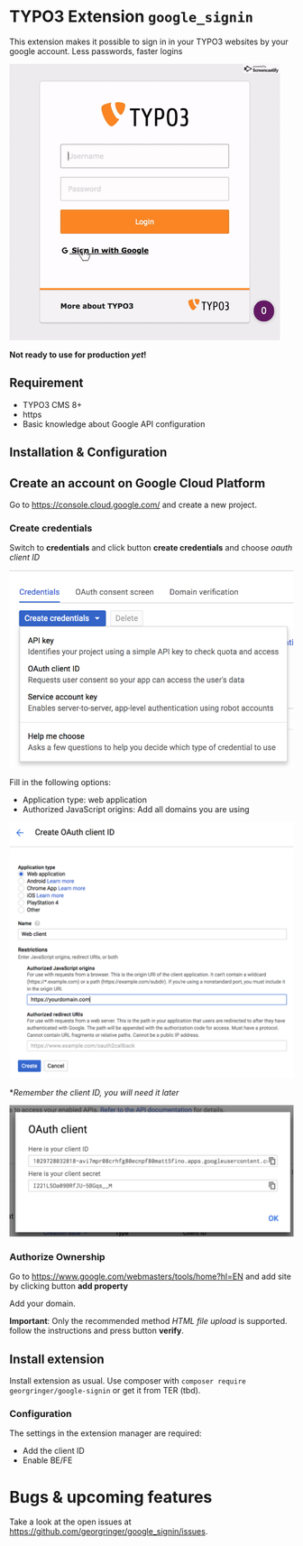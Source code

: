 # TYPO3 Extension `google_signin`

This extension makes it possible to sign in in your TYPO3 websites by your google account. Less passwords, faster logins

![google_signin.gif](Resources/Public/Documentation/Screenshots/google_signin.gif)

**Not ready to use for production *yet*!**

## Requirement

- TYPO3 CMS 8+
- https
- Basic knowledge about Google API configuration

## Installation & Configuration

## Create an account on Google Cloud Platform

Go to https://console.cloud.google.com/ and create a new project.

### Create credentials

Switch to **credentials** and click button **create credentials** and choose *oauth client ID*

![step-create-credentials.png](Resources/Public/Documentation/Screenshots/step-create-credentials.png)

Fill in the following options:

- Application type: web application
- Authorized JavaScript origins: Add all domains you are using

![step-create-client.png](Resources/Public/Documentation/Screenshots/step-create-client.png)

**Remember the client ID, you will need it later*

![step-oauth-client-created.png](Resources/Public/Documentation/Screenshots/step-oauth-client-created.png)

### Authorize Ownership

Go to https://www.google.com/webmasters/tools/home?hl=EN and add site by clicking button **add property**

Add your domain.

**Important**: Only the recommended method *HTML file upload* is supported. follow the instructions and press button **verify**.

## Install extension

Install extension as usual. Use composer with `composer require georgringer/google-signin` or get it from TER (tbd).

### Configuration

The settings in the extension manager are required:

- Add the client ID
- Enable BE/FE

# Bugs & upcoming features

Take a look at the open issues at https://github.com/georgringer/google_signin/issues.